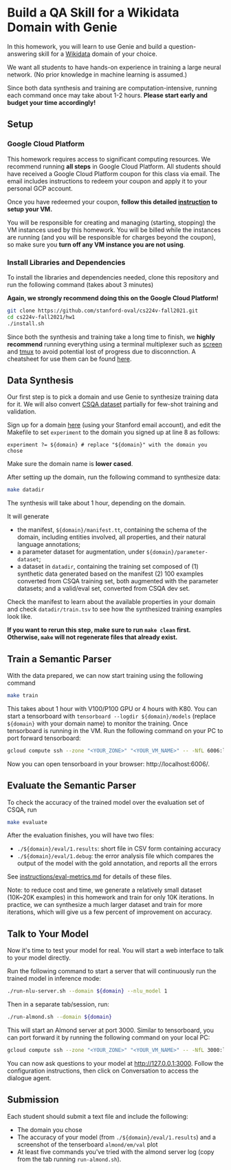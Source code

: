 # Build a QA Skill for a Wikidata Domain with Genie

In this homework, you will learn to use Genie and build a question-answering skill for a [Wikidata](https://www.wikidata.org) domain of your choice. 

We want all students to have hands-on experience in training a large neural network.  (No prior knowledge in machine learning is assumed.)  

Since both data synthesis and training are computation-intensive, running each command once may take about 1-2 hours.
**Please start early and budget your time accordingly!**

## Setup 

### Google Cloud Platform
This homework requires access to significant computing resources. We recommend running **all steps** in Google Cloud Platform. All students should have received a Google Cloud Platform coupon for this class via email. The email includes instructions to redeem your coupon and apply it to your personal GCP account.

Once you have redeemed your coupon, **follow this detailed [instruction](./instructions/google-cloud.md) to setup your VM.**

You will be responsible for creating and managing (starting, stopping) the VM instances used by this homework. You will be billed while the instances are running (and you will be responsible for charges beyond the coupon), so make sure you **turn off any VM instance you are not using**.

### Install Libraries and Dependencies
To install the libraries and dependencies needed, clone this repository and run the following command (takes about 3 minutes)

**Again, we strongly recommend doing this on the Google Cloud Platform!**

```bash
git clone https://github.com/stanford-oval/cs224v-fall2021.git
cd cs224v-fall2021/hw1
./install.sh
```

Since both the synthesis and training take a long time to finish, we **highly recommend** running everything using a terminal multiplexer such as [screen](https://www.gnu.org/software/screen/) and [tmux](https://github.com/tmux/tmux/wiki) to avoid potential lost of progress due to disconnction. A cheatsheet for use them can be found [here](./instructions/multiplexers.md). 

## Data Synthesis
Our first step is to pick a domain and use Genie to synthesize training data for it.
We will also convert [CSQA dataset](https://amritasaha1812.github.io/CSQA/) partially for few-shot training and validation.

Sign up for a domain [here](https://docs.google.com/spreadsheets/d/1lZ_3EGYKPKvCtNV9kYschN7cnlKt03az9k3zSASa9tw/edit?usp=sharing) (using your Stanford email account), and edit the Makefile to set `experiment` to the domain you signed up at line 8 as follows:
```make
experiment ?= ${domain} # replace "${domain}" with the domain you chose
```
Make sure the domain name is **lower cased**. 

After setting up the domain, run the following command to synthesize data:
```bash
make datadir 
```
The synthesis will take about 1 hour, depending on the domain. 

It will generate 
- the manifest, `${domain}/manifest.tt`, containing the schema of the domain, including entities involved, all properties, and their natural language annotations; 
- a parameter dataset for augmentation, under `${domain}/parameter-dataset`; 
- a dataset in `datadir`, containing the training set composed of (1) synthetic data generated based on the manifest (2) 100 examples converted from CSQA training set, both augmented with the parameter datasets; and a valid/eval set, converted from CSQA dev set.

Check the manifest to learn about the available properties in your domain and check `datadir/train.tsv` to see how the synthesized training examples look like. 

**If you want to rerun this step, make sure to run `make clean` first. Otherwise, `make` will not regenerate files that already exist.**

## Train a Semantic Parser 
With the data prepared, we can now start training using the following command
```bash
make train
```
This takes about 1 hour with V100/P100 GPU or 4 hours with K80.
You can start a tensorboard with `tensorboard --logdir ${domain}/models` (replace `${domain}` with your domain name) to monitor the training. 
Once tensorboard is running in the VM. Run the following command on your PC to port forward tensorboard:
```bash
gcloud compute ssh --zone "<YOUR_ZONE>" "<YOUR_VM_NAME>" -- -NfL 6006:localhost:6006
```
Now you can open tensorboard in your browser: http://localhost:6006/.

## Evaluate the Semantic Parser
To check the accuracy of the trained model over the evaluation set of CSQA, run 
```bash
make evaluate
```
After the evaluation finishes, you will have two files:
- `./${domain}/eval/1.results`: short file in CSV form containing accuracy
- `./${domain}/eval/1.debug`: the error analysis file which compares the output of the model with the gold annotation, and reports all the errors

See [instructions/eval-metrics.md](instructions/eval-metrics.md) for details of these files.

Note: to reduce cost and time, we generate a relatively small dataset (10K~20K examples) in this homework and train for only 10K iterations. In practice, we can synthesize a much larger dataset and train for more iterations, which will give us a few percent of improvement on accuracy. 

## Talk to Your Model
Now it's time to test your model for real. You will start a web interface to talk to your model directly. 

Run the following command to start a server that will continuously run the trained model in inference mode:
```bash
./run-nlu-server.sh --domain ${domain} --nlu_model 1
```

Then in a separate tab/session, run:
```bash
./run-almond.sh --domain ${domain}
```

This will start an Almond server at port 3000. Similar to tensorboard, you can port forward it
by running the following command on your local PC:
```bash
gcloud compute ssh --zone "<YOUR_ZONE>" "<YOUR_VM_NAME>" -- -NfL 3000:localhost:3000
```

You can now ask questions to your model at http://127.0.0.1:3000. Follow the configuration instructions, then click on Conversation to access the dialogue agent.

## Submission
Each student should submit a text file and include the following: 
- The domain you chose
- The accuracy of your model (from `./${domain}/eval/1.results`) and a screenshot of the tenserboard `almond/em/val` plot
- At least five commands you've tried with the almond server log (copy from the tab running `run-almond.sh`). 

